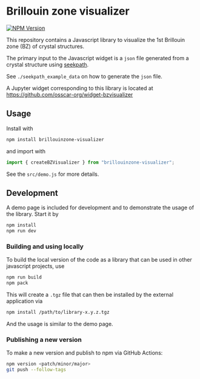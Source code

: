 # Brillouin zone visualizer

[![NPM Version](https://img.shields.io/npm/v/brillouinzone-visualizer)](https://www.npmjs.com/package/brillouinzone-visualizer)

This repository contains a Javascript library to visualize the 1st Brillouin zone (BZ) of crystal structures.

The primary input to the Javascript widget is a `json` file generated from a crystal structure using [seekpath](https://github.com/giovannipizzi/seekpath).

See `./seekpath_example_data` on how to generate the `json` file.

A Jupyter widget corresponding to this library is located at https://github.com/osscar-org/widget-bzvisualizer

## Usage

Install with

```bash
npm install brillouinzone-visualizer
```

and import with

```javascript
import { createBZVisualizer } from "brillouinzone-visualizer";
```

See the `src/demo.js` for more details.

## Development

A demo page is included for development and to demonstrate the usage of the library. Start it by

```bash
npm install
npm run dev
```

### Building and using locally

To build the local version of the code as a library that can be used in other javascript projects, use

```bash
npm run build
npm pack
```

This will create a `.tgz` file that can then be installed by the external application via

```bash
npm install /path/to/library-x.y.z.tgz
```

And the usage is similar to the demo page.

### Publishing a new version

To make a new version and publish to npm via GitHub Actions:

```bash
npm version <patch/minor/major>
git push --follow-tags
```
